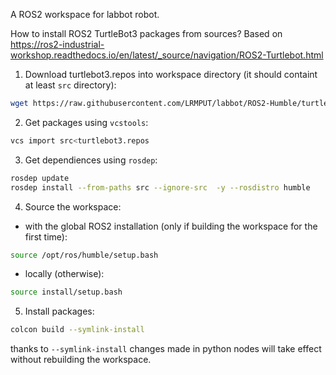 A ROS2 workspace for labbot robot.


How to install ROS2 TurtleBot3 packages from sources? Based on https://ros2-industrial-workshop.readthedocs.io/en/latest/_source/navigation/ROS2-Turtlebot.html

1. Download turtlebot3.repos into workspace directory (it should containt at least `src` directory):

```bash 
wget https://raw.githubusercontent.com/LRMPUT/labbot/ROS2-Humble/turtlebot3.repos
```

2. Get packages using `vcstools`:

```bash
vcs import src<turtlebot3.repos
```

3. Get dependiences using `rosdep`:

```bash
rosdep update
rosdep install --from-paths src --ignore-src  -y --rosdistro humble
```

4. Source the workspace:
- with the global ROS2 installation (only if building the workspace for the first time):

```bash
source /opt/ros/humble/setup.bash
```
- locally (otherwise):

```bash
source install/setup.bash
```

5. Install packages:

```bash
colcon build --symlink-install
```

thanks to `--symlink-install` changes made in python nodes will take effect without rebuilding the workspace. 
